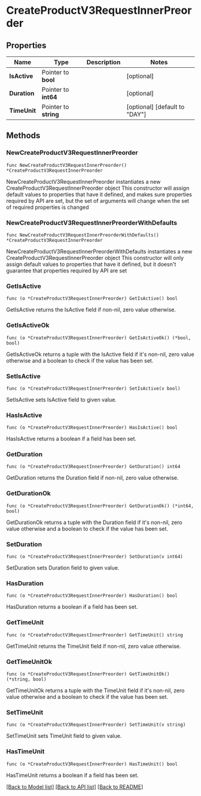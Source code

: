 # CreateProductV3RequestInnerPreorder

## Properties

Name | Type | Description | Notes
------------ | ------------- | ------------- | -------------
**IsActive** | Pointer to **bool** |  | [optional] 
**Duration** | Pointer to **int64** |  | [optional] 
**TimeUnit** | Pointer to **string** |  | [optional] [default to "DAY"]

## Methods

### NewCreateProductV3RequestInnerPreorder

`func NewCreateProductV3RequestInnerPreorder() *CreateProductV3RequestInnerPreorder`

NewCreateProductV3RequestInnerPreorder instantiates a new CreateProductV3RequestInnerPreorder object
This constructor will assign default values to properties that have it defined,
and makes sure properties required by API are set, but the set of arguments
will change when the set of required properties is changed

### NewCreateProductV3RequestInnerPreorderWithDefaults

`func NewCreateProductV3RequestInnerPreorderWithDefaults() *CreateProductV3RequestInnerPreorder`

NewCreateProductV3RequestInnerPreorderWithDefaults instantiates a new CreateProductV3RequestInnerPreorder object
This constructor will only assign default values to properties that have it defined,
but it doesn't guarantee that properties required by API are set

### GetIsActive

`func (o *CreateProductV3RequestInnerPreorder) GetIsActive() bool`

GetIsActive returns the IsActive field if non-nil, zero value otherwise.

### GetIsActiveOk

`func (o *CreateProductV3RequestInnerPreorder) GetIsActiveOk() (*bool, bool)`

GetIsActiveOk returns a tuple with the IsActive field if it's non-nil, zero value otherwise
and a boolean to check if the value has been set.

### SetIsActive

`func (o *CreateProductV3RequestInnerPreorder) SetIsActive(v bool)`

SetIsActive sets IsActive field to given value.

### HasIsActive

`func (o *CreateProductV3RequestInnerPreorder) HasIsActive() bool`

HasIsActive returns a boolean if a field has been set.

### GetDuration

`func (o *CreateProductV3RequestInnerPreorder) GetDuration() int64`

GetDuration returns the Duration field if non-nil, zero value otherwise.

### GetDurationOk

`func (o *CreateProductV3RequestInnerPreorder) GetDurationOk() (*int64, bool)`

GetDurationOk returns a tuple with the Duration field if it's non-nil, zero value otherwise
and a boolean to check if the value has been set.

### SetDuration

`func (o *CreateProductV3RequestInnerPreorder) SetDuration(v int64)`

SetDuration sets Duration field to given value.

### HasDuration

`func (o *CreateProductV3RequestInnerPreorder) HasDuration() bool`

HasDuration returns a boolean if a field has been set.

### GetTimeUnit

`func (o *CreateProductV3RequestInnerPreorder) GetTimeUnit() string`

GetTimeUnit returns the TimeUnit field if non-nil, zero value otherwise.

### GetTimeUnitOk

`func (o *CreateProductV3RequestInnerPreorder) GetTimeUnitOk() (*string, bool)`

GetTimeUnitOk returns a tuple with the TimeUnit field if it's non-nil, zero value otherwise
and a boolean to check if the value has been set.

### SetTimeUnit

`func (o *CreateProductV3RequestInnerPreorder) SetTimeUnit(v string)`

SetTimeUnit sets TimeUnit field to given value.

### HasTimeUnit

`func (o *CreateProductV3RequestInnerPreorder) HasTimeUnit() bool`

HasTimeUnit returns a boolean if a field has been set.


[[Back to Model list]](../README.md#documentation-for-models) [[Back to API list]](../README.md#documentation-for-api-endpoints) [[Back to README]](../README.md)


